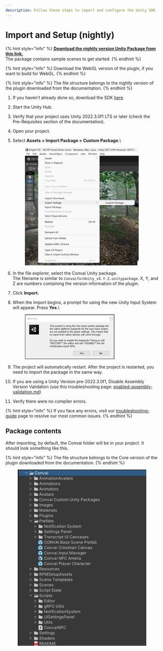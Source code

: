 ```yaml
---
description: Follow these steps to import and configure the Unity SDK.
---
```


# Import and Setup (nightly)

{% hint style="info" %}
[**Download the nightly version Unity Package from this link.** ](https://drive.google.com/file/d/1dslrRcI6e02LvL-coupUoTFRlBDLjvMA/view)\
The package contains sample scenes to get started.
{% endhint %}

{% hint style="info" %}
Download the WebGL version of the plugin, if you want to build for WebGL.
{% endhint %}

{% hint style="info" %}
The file structure belongs to the nightly version of the plugin downloaded from the documentation.
{% endhint %}

1. If you haven't already done so, download the SDK [here](https://drive.google.com/file/d/1dslrRcI6e02LvL-coupUoTFRlBDLjvMA).
2. Start the Unity Hub.
3. Verify that your project uses Unity 2022.3.0f1 LTS or later (check the Pre-Requisites section of the documentation).
4. Open your project.
5.  &#x20;Select **Assets > Import Package > Custom Package.**\


    <figure><img src="../../.gitbook/assets/image (99).png" alt="" width="375"><figcaption></figcaption></figure>
6. In the file explorer, select the Convai Unity package. \
   The filename is similar to `ConvaiforUnity_vX.Y.Z.unitypackage`. X, Y, and Z are numbers containing the version information of the plugin.
7. Click **Import.**&#x20;
8.  When the Import begins, a prompt for using the new Unity Input System will appear. Press **Yes**.\


    <figure><img src="../../.gitbook/assets/image (1) (1) (1).png" alt="" width="295"><figcaption></figcaption></figure>
9. The project will automatically restart. After the project is restarted, you need to import the package in the same way.
10. If you are using a Unity Version pre-2022.3.0f1, Disable Assembly Version Validation (use this troubleshooting page: [enabled-assembly-validation.md](troubleshooting-guide/enabled-assembly-validation.md "mention"))
11. Verify there were no compiler errors.&#x20;

{% hint style="info" %}
If you face any errors, visit our [troubleshooting-guide](troubleshooting-guide/ "mention") page to resolve our most common issues.
{% endhint %}

## Package contents

After importing, by default, the Convai folder will be in your project. It should look something like this.

{% hint style="info" %}
The file structure belongs to the Core version of the plugin downloaded from the documentation.
{% endhint %}

<figure><img src="../../.gitbook/assets/image (295).png" alt=""><figcaption></figcaption></figure>

